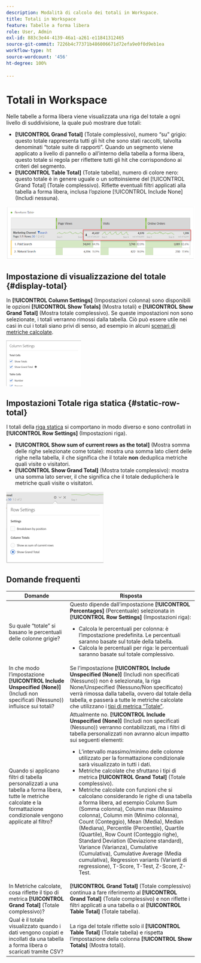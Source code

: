 ```yaml
---
description: Modalità di calcolo dei totali in Workspace.
title: Totali in Workspace
feature: Tabelle a forma libera
role: User, Admin
exl-id: 883c3e44-4139-46a1-a261-e11841312465
source-git-commit: 7226b4c77371b486006671d72efa9e0f0d9eb1ea
workflow-type: ht
source-wordcount: '456'
ht-degree: 100%

---
```


# Totali in Workspace

Nelle tabelle a forma libera viene visualizzata una riga del totale a ogni livello di suddivisione, la quale può mostrare due totali:

* **[!UICONTROL Grand Total]** (Totale complessivo), numero “su” grigio: questo totale rappresenta tutti gli hit che sono stati raccolti, talvolta denominati “totale suite di rapporti”. Quando un segmento viene applicato a livello di pannello o all’interno della tabella a forma libera, questo totale si regola per riflettere tutti gli hit che corrispondono ai criteri del segmento.
* **[!UICONTROL Table Total]** (Totale tabella), numero di colore nero: questo totale è in genere uguale o un sottoinsieme del [!UICONTROL Grand Total] (Totale complessivo). Riflette eventuali filtri applicati alla tabella a forma libera, inclusa l’opzione [!UICONTROL Include None] (Includi nessuna).

![](assets/total-row.png)

## Impostazione di visualizzazione del totale {#display-total}

In **[!UICONTROL Column Settings]** (Impostazioni colonna) sono disponibili le opzioni **[!UICONTROL Show Totals]** (Mostra totali) e **[!UICONTROL Show Grand Total]** (Mostra totale complessivo). Se queste impostazioni non sono selezionate, i totali verranno rimossi dalla tabella. Ciò può essere utile nei casi in cui i totali siano privi di senso, ad esempio in alcuni [scenari di metriche calcolate](https://experienceleague.adobe.com/docs/analytics/components/calculated-metrics/calcmetrics-reference/cm-totals.html?lang=it).

![](assets/column-settings-total.png)

## Impostazioni Totale riga statica {#static-row-total}

I totali della [riga statica](https://experienceleague.adobe.com/docs/analytics/analyze/analysis-workspace/visualizations/freeform-table/column-row-settings/manual-vs-dynamic-rows.html?lang=it) si comportano in modo diverso e sono controllati in **[!UICONTROL Row Settings]** (Impostazioni riga).

* **[!UICONTROL Show sum of current rows as the total]** (Mostra somma delle righe selezionate come totale): mostra una somma lato client delle righe nella tabella, il che significa che il totale **non** deduplica metriche quali visite o visitatori.
* **[!UICONTROL Show Grand Total]** (Mostra totale complessivo): mostra una somma lato server, il che significa che il totale deduplicherà le metriche quali visite o visitatori.

![](assets/static-rows.png)

## Domande frequenti

| Domande | Risposta |
|---|---|
| Su quale “totale” si basano le percentuali delle colonne grigie? | Questo dipende dall’impostazione **[!UICONTROL Percentages]** (Percentuale) selezionata in **[!UICONTROL Row Settings]** (Impostazioni riga):<ul><li>Calcola le percentuali per colonna: è l’impostazione predefinita. Le percentuali saranno basate sul totale della tabella.</li><li>Calcola le percentuali per riga: le percentuali saranno basate sul totale complessivo.</li></ul> |
| In che modo l’impostazione **[!UICONTROL Include Unspecified (None)]** (Includi non specificati (Nessuno)) influisce sui totali? | Se l’impostazione **[!UICONTROL Include Unspecified (None)]** (Includi non specificati (Nessuno)) non è selezionata, la riga None/Unspecified (Nessuno/Non specificato) verrà rimossa dalla tabella, ovvero dal totale della tabella, e passerà a tutte le metriche calcolate che utilizzano i [tipi di metrica “Totale”](https://experienceleague.adobe.com/docs/analytics/components/calculated-metrics/calcmetric-workflow/m-metric-type-alloc.html?lang=it). |
| Quando si applicano filtri di tabella personalizzati a una tabella a forma libera, tutte le metriche calcolate e la formattazione condizionale vengono applicate al filtro? | Attualmente no. **[!UICONTROL Include Unspecified (None)]** (Includi non specificati (Nessuno)) verranno contabilizzati, ma i filtri di tabella personalizzati non avranno alcun impatto sui seguenti elementi:<ul><li>L’intervallo massimo/minimo delle colonne utilizzato per la formattazione condizionale sarà visualizzato in tutti i dati.</li><li>Metriche calcolate che sfruttano i tipi di metrica **[!UICONTROL Grand Total]** (Totale complessivo).</li><li>Metriche calcolate con funzioni che si calcolano considerando le righe di una tabella a forma libera, ad esempio Column Sum (Somma colonna), Column max (Massimo colonna), Column min (Minimo colonna), Count (Conteggio), Mean (Media), Median (Mediana), Percentile (Percentile), Quartile (Quartile), Row Count (Conteggio righe), Standard Deviation (Deviazione standard), Variance (Varianza), Cumulative (Cumulativa), Cumulative Average (Media cumulativa), Regression variants (Varianti di regressione), T-Score, T-Test, Z-Score, Z-Test.</li></ul> |
| In Metriche calcolate, cosa riflette il tipo di metrica **[!UICONTROL Grand Total]** (Totale complessivo)? | **[!UICONTROL Grand Total]** (Totale complessivo) continua a fare riferimento al **[!UICONTROL Grand Total]** (Totale complessivo) e non riflette i filtri applicati a una tabella o al **[!UICONTROL Table Total]** (Totale tabella). |
| Qual è il totale visualizzato quando i dati vengono copiati e incollati da una tabella a forma libera o scaricati tramite CSV? | La riga del totale riflette solo il **[!UICONTROL Table Total]** (Totale tabella) e rispetta l’impostazione della colonna **[!UICONTROL Show Totals]** (Mostra totali). |
